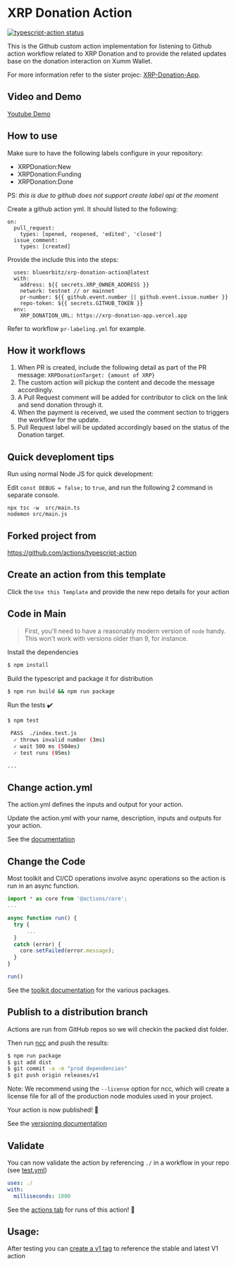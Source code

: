# XRP Donation Action

<p>
  <a href="https://github.com/actions/typescript-action/actions"><img alt="typescript-action status" src="https://github.com/actions/typescript-action/workflows/build-test/badge.svg"></a>
</p>

This is the Github custom action implementation for listening to Github action workflow related to XRP Donation and to provide the related updates base on the donation interaction on Xumm Wallet.

For more information refer to the sister projec: [XRP-Donation-App](https://github.com/blueorbitz/xrp-donation-app).

## Video and Demo
[Youtube Demo](https://youtu.be/C4AWsdibkIk)

## How to use

Make sure to have the following labels configure in your repository:
- XRPDonation:New
- XRPDonation:Funding
- XRPDonation:Done

PS: *this is due to github does not support create label api at the moment*

Create a github action yml. It should listed to the following:
```
on:
  pull_request:
    types: [opened, reopened, 'edited', 'closed']
  issue_comment:
    types: [created]
```

Provide the include this into the steps:
```
  uses: blueorbitz/xrp-donation-action@latest
  with:
    address: ${{ secrets.XRP_OWNER_ADDRESS }}
    network: testnet // or mainnet
    pr-number: ${{ github.event.number || github.event.issue.number }}
    repo-token: ${{ secrets.GITHUB_TOKEN }}
  env:
    XRP_DONATION_URL: https://xrp-donation-app.vercel.app
```

Refer to workflow `pr-labeling.yml` for example.

## How it workflows

1. When PR is created, include the following detail as part of the PR message: `XRPDonationTarget: {amount of XRP}`
1. The custom action will pickup the content and decode the message accordingly.
1. A Pull Request comment will be added for contributor to click on the link and send donation through it.
1. When the payment is received, we used the comment section to triggers the workflow for the update.
1. Pull Request label will be updated accordingly based on the status of the Donation target.

## Quick deveploment tips
Run using normal Node JS for quick development:

Edit `const DEBUG = false;` to `true`, and run the following 2 command in separate console.
```
npx tsc -w  src/main.ts
nodemon src/main.js
```

## Forked project from 
https://github.com/actions/typescript-action

## Create an action from this template

Click the `Use this Template` and provide the new repo details for your action

## Code in Main

> First, you'll need to have a reasonably modern version of `node` handy. This won't work with versions older than 9, for instance.

Install the dependencies  
```bash
$ npm install
```

Build the typescript and package it for distribution
```bash
$ npm run build && npm run package
```

Run the tests :heavy_check_mark:  
```bash
$ npm test

 PASS  ./index.test.js
  ✓ throws invalid number (3ms)
  ✓ wait 500 ms (504ms)
  ✓ test runs (95ms)

...
```

## Change action.yml

The action.yml defines the inputs and output for your action.

Update the action.yml with your name, description, inputs and outputs for your action.

See the [documentation](https://help.github.com/en/articles/metadata-syntax-for-github-actions)

## Change the Code

Most toolkit and CI/CD operations involve async operations so the action is run in an async function.

```javascript
import * as core from '@actions/core';
...

async function run() {
  try { 
      ...
  } 
  catch (error) {
    core.setFailed(error.message);
  }
}

run()
```

See the [toolkit documentation](https://github.com/actions/toolkit/blob/master/README.md#packages) for the various packages.

## Publish to a distribution branch

Actions are run from GitHub repos so we will checkin the packed dist folder. 

Then run [ncc](https://github.com/zeit/ncc) and push the results:
```bash
$ npm run package
$ git add dist
$ git commit -a -m "prod dependencies"
$ git push origin releases/v1
```

Note: We recommend using the `--license` option for ncc, which will create a license file for all of the production node modules used in your project.

Your action is now published! :rocket: 

See the [versioning documentation](https://github.com/actions/toolkit/blob/master/docs/action-versioning.md)

## Validate

You can now validate the action by referencing `./` in a workflow in your repo (see [test.yml](.github/workflows/test.yml))

```yaml
uses: ./
with:
  milliseconds: 1000
```

See the [actions tab](https://github.com/actions/typescript-action/actions) for runs of this action! :rocket:

## Usage:

After testing you can [create a v1 tag](https://github.com/actions/toolkit/blob/master/docs/action-versioning.md) to reference the stable and latest V1 action
